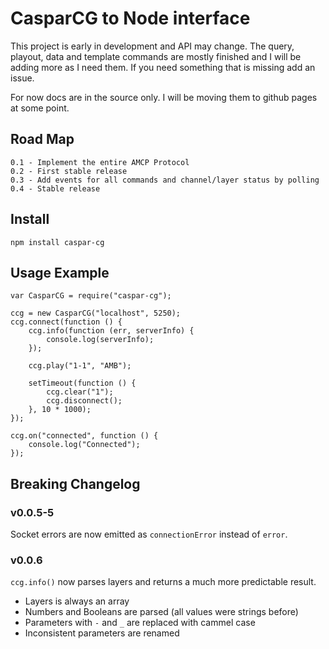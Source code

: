 # CasparCG to Node interface

This project is early in development and API may change. The query, playout, data and template commands are mostly finished and I will be adding more as I need them. If you need something that is missing add an issue.

For now docs are in the source only. I will be moving them to github pages at some point.

## Road Map
	0.1 - Implement the entire AMCP Protocol
	0.2 - First stable release
	0.3 - Add events for all commands and channel/layer status by polling
	0.4 - Stable release

## Install

	npm install caspar-cg

## Usage Example

	var CasparCG = require("caspar-cg");

	ccg = new CasparCG("localhost", 5250);
	ccg.connect(function () {
		ccg.info(function (err, serverInfo) {
			console.log(serverInfo);
		});

		ccg.play("1-1", "AMB");

		setTimeout(function () {
			ccg.clear("1");
			ccg.disconnect();
		}, 10 * 1000);
	});

	ccg.on("connected", function () {
		console.log("Connected");
	});

## Breaking Changelog

### v0.0.5-5

Socket errors are now emitted as `connectionError` instead of `error`.

### v0.0.6

`ccg.info()` now parses layers and returns a much more predictable result.

* Layers is always an array
* Numbers and Booleans are parsed (all values were strings before)
* Parameters with `-` and `_` are replaced with cammel case
* Inconsistent parameters are renamed